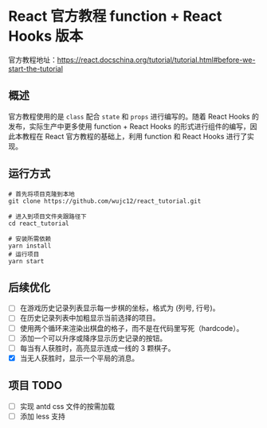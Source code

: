 # React 官方教程 function + React Hooks 版本

官方教程地址：https://react.docschina.org/tutorial/tutorial.html#before-we-start-the-tutorial

## 概述

官方教程使用的是 ``class`` 配合 ``state`` 和 ``props`` 进行编写的。随着 React Hooks 的发布，实际生产中更多使用 function + React Hooks 的形式进行组件的编写，因此本教程在 React 官方教程的基础上，利用 function 和 React Hooks 进行了实现。

## 运行方式

```shell script
# 首先将项目克隆到本地
git clone https://github.com/wujc12/react_tutorial.git

# 进入到项目文件夹跟路径下
cd react_tutorial

# 安装所需依赖
yarn install
# 运行项目
yarn start
```

## 后续优化

- [ ] 在游戏历史记录列表显示每一步棋的坐标，格式为 (列号, 行号)。
- [ ] 在历史记录列表中加粗显示当前选择的项目。
- [ ] 使用两个循环来渲染出棋盘的格子，而不是在代码里写死（hardcode）。
- [ ] 添加一个可以升序或降序显示历史记录的按钮。
- [ ] 每当有人获胜时，高亮显示连成一线的 3 颗棋子。
- [x] 当无人获胜时，显示一个平局的消息。

## 项目 TODO
- [ ] 实现 antd css 文件的按需加载
- [ ] 添加 less 支持
